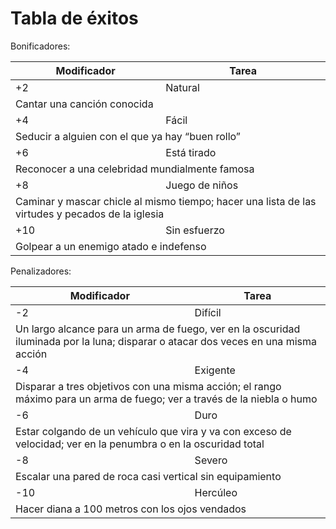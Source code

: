 # Tabla de éxitos

Bonificadores:

<table>
  <thead>
    <tr>
      <th>Modificador</th>
      <th>Tarea</th>
    </tr>
  </thead>
  <tbody>
    <tr>
      <td>+2</td>
      <td>Natural</td>
    </tr>
    <tr>
      <td colspan=2>Cantar una canción conocida</td>
    </tr>
    <tr>
      <td>+4</td>
      <td>Fácil</td>
    </tr>
    <tr>
      <td colspan=2>Seducir a alguien con el que ya hay “buen rollo”</td>
    </tr>
    <tr>
      <td>+6</td>
      <td>Está tirado</td>
    </tr>
    <tr>
      <td colspan=2>Reconocer a una celebridad mundialmente famosa</td>
    </tr>
    <tr>
      <td>+8</td>
      <td>Juego de niños</td>
    </tr>
    <tr>
      <td colspan=2>Caminar y mascar chicle al mismo tiempo; hacer una lista de las virtudes y pecados de la iglesia</td>
    </tr>
    <tr>
      <td>+10</td>
      <td>Sin esfuerzo</td>
    </tr>
    <tr>
      <td colspan=2>Golpear a un enemigo atado e indefenso</td>
    </tr>
  </tbody>
</table>

Penalizadores:

<table>
  <thead>
    <tr>
      <th>Modificador</th>
      <th>Tarea</th>
    </tr>
  </thead>
  <tbody>
    <tr>
      <td>-2</td>
      <td>Difícil</td>
    </tr>
    <tr>
      <td colspan=2>Un largo alcance para un arma de fuego, ver en la oscuridad iluminada por la luna; disparar o atacar dos veces en una misma acción</td>
    </tr>
    <tr>
      <td>-4</td>
      <td>Exigente</td>
    </tr>
    <tr>
      <td colspan=2>Disparar a tres objetivos con una misma acción; el rango máximo para un arma de fuego; ver a través de la niebla o humo</td>
    </tr>
    <tr>
      <td>-6</td>
      <td>Duro</td>
    </tr>
    <tr>
      <td colspan=2>Estar colgando de un vehículo que vira y va con exceso de velocidad; ver en la penumbra o en la oscuridad total</td>
    </tr>
    <tr>
      <td>-8</td>
      <td>Severo</td>
    </tr>
    <tr>
      <td colspan=2>Escalar una pared de roca casi vertical sin equipamiento</td>
    </tr>
    <tr>
      <td>-10</td>
      <td>Hercúleo</td>
    </tr>
    <tr>
      <td colspan=2>Hacer diana a 100 metros con los ojos vendados</td>
    </tr>
  </tbody>
</table>
